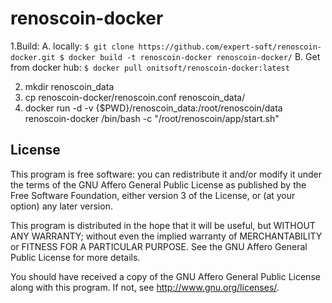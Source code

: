 # renoscoin-docker
1.Build:
    A. locally:
    ```
    $ git clone https://github.com/expert-soft/renoscoin-docker.git
    $ docker build -t renoscoin-docker renoscoin-docker/
    ```
    B. Get from docker hub:
    ```
    $ docker pull onitsoft/renoscoin-docker:latest
    ```

2. mkdir renoscoin_data
3. cp renoscoin-docker/renoscoin.conf renoscoin_data/
4. docker run -d -v {$PWD}/renoscoin_data:/root/renoscoin/data renoscoin-docker /bin/bash -c "/root/renoscoin/app/start.sh"

## License

This program is free software: you can redistribute it and/or modify
it under the terms of the GNU Affero General Public License as published by
the Free Software Foundation, either version 3 of the License, or
(at your option) any later version.

This program is distributed in the hope that it will be useful,
but WITHOUT ANY WARRANTY; without even the implied warranty of
MERCHANTABILITY or FITNESS FOR A PARTICULAR PURPOSE.  See the
GNU Affero General Public License for more details.

You should have received a copy of the GNU Affero General Public License
along with this program.  If not, see <http://www.gnu.org/licenses/>.
